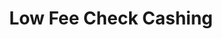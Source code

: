 ---
title: Low Fee Check Cashing
slug: low-fee-check-cashing
updated-on: '2024-05-30T13:44:31.749Z'
created-on: '2024-05-30T13:41:46.671Z'
published-on: '2024-05-30T13:54:32.469Z'
f_city-state-2:
- cms/city/oakland-ca.md
- cms/city/el-sobrante-ca.md
- cms/city/san-pablo-ca.md
- cms/city/palo-alto-ca.md
- cms/city/castro-valley-ca.md
f_locations:
- cms/payday-loan/low-fee-check-cashing-20551.md
- cms/payday-loan/low-fee-check-cashing-20552.md
- cms/payday-loan/low-fee-check-cashing-20553.md
- cms/payday-loan/low-fee-check-cashing-20554.md
- cms/payday-loan/low-fee-check-cashing-20555.md
- cms/payday-loan/low-fee-check-cashing-20556.md
- cms/payday-loan/low-fee-check-cashing-20557.md
f_states:
- cms/state/california.md
layout: '[company].html'
tags: company
---